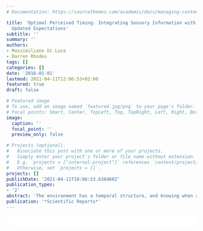 ```yaml
---
# Documentation: https://sourcethemes.com/academic/docs/managing-content/

title: 'Optimal Perceived Timing: Integrating Sensory Information with Dynamically
  Updated Expectations'
subtitle: ''
summary: ''
authors:
- Massimiliano Di Luca
- Darren Rhodes
tags: []
categories: []
date: '2016-01-01'
lastmod: 2021-04-11T12:06:53+02:00
featured: true
draft: false

# Featured image
# To use, add an image named `featured.jpg/png` to your page's folder.
# Focal points: Smart, Center, TopLeft, Top, TopRight, Left, Right, BottomLeft, Bottom, BottomRight.
image:
  caption: ''
  focal_point: ''
  preview_only: false

# Projects (optional).
#   Associate this post with one or more of your projects.
#   Simply enter your project's folder or file name without extension.
#   E.g. `projects = ["internal-project"]` references `content/project/deep-learning/index.md`.
#   Otherwise, set `projects = []`.
projects: []
publishDate: '2021-04-11T10:06:53.638460Z'
publication_types:
- '2'
abstract: 'The environment has a temporal structure, and knowing when a stimulus will appear translates into increased perceptual performance. Here we investigated how the human brain exploits temporal regularity in stimulus sequences for perception. We find that the timing of stimuli that occasionally deviate from a regularly paced sequence is perceptually distorted. Stimuli presented earlier than expected are perceptually delayed, whereas stimuli presented on time and later than expected are perceptually accelerated. This result suggests that the brain regularizes slightly deviant stimuli with an asymmetry that leads to the perceptual acceleration of expected stimuli. We present a Bayesian model for the combination of dynamically-updated expectations, in the form of a priori probability of encountering future stimuli, with incoming sensory information. The asymmetries in the results are accounted for by the asymmetries in the distributions involved in the computational process.'
publication: '*Scientific Reports*'
---
```



<script type='text/javascript' src='https://d1bxh8uas1mnw7.cloudfront.net/assets/embed.js'></script>

<html>
  <style>
    section {
        background: white;
        color: white;
        border-radius: 1em;
        padding: 1em;
        left: 50% }
    #inner {
        display: inline-block;
        display: flex;
        align-items: center;
        justify-content: center }
  </style>
  <section>
    <div id="inner">
      <span style="float:left"; class="__dimensions_badge_embed__" data-doi="10.1038/srep28563" data-hide-zero-citations="true" data-legend="always">
      </span><script async src="https://badge.dimensions.ai/badge.js" charset="utf-8"></script>
      <div  style="float:right"; data-link-target="_blank" data-badge-details="right" data-badge-type="medium-donut"
      data-doi="10.1038/srep28563"   data-condensed="true" data-hide-no-mentions="true" class="altmetric-embed"></div>
    </div>
  </section>
